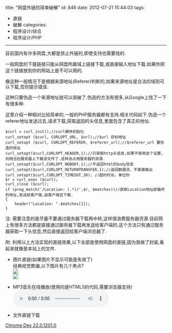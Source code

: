 title: "网盘外链的简单破解"
id: 846
date: 2012-07-21 15:44:03
tags: 
- 直链
- 破解
categories: 
- 程序设计/综合
- 程序设计/PHP
---

目前国内有许多网盘,大都是禁止外链的,即使支持也需要钱的.

一般网盘的下载链接只能从网盘所属域上链接下载,或直接输入地址下载.如果你把这个链接放到你的网站上是不可以用的.

像这种一般情况下<span style="line-height: 16px;">是根据来源地址(Referer)判断的,如果来源地址是合法的域则可以下载,否则提示错误.</span>

这种只要伪造一个来源地址就可以突破了.伪造的方法有很多,从Google上找了一下有很多种.

这里介绍一种相对比较简单的,一般的PHP服务器都有支持.相关代码如下.伪造一个referer地址发送过去,请求下载,获取返回的头信息,里面包含了真正的地址.

```
$curl = curl_init();//curl模块初始化
curl_setopt ($curl, CURLOPT_URL, $url);//$url 目标地址
curl_setopt ($curl, CURLOPT_REFERER, $referer_url);//$referer_url 要伪造的地址
curl_setopt($curl,CURLOPT_HEADER,1);//只获取http头信息,如果不使用这个设置,则相当在服务器上下载该文件了.这样会占用服务器的资源.
curl_setopt($curl,CURLOPT_NOBODY,1);//不返回html的body信息  
curl_setopt($curl,CURLOPT_RETURNTRANSFER,1);//返回数据流，不直接输出  
curl_setopt($curl,CURLOPT_TIMEOUT,30); //超时时长，单位秒
$r = curl_exec ($curl);
curl_close ($curl);
if (preg_match('/Location: (.*)/',$r, $matches))//获取Location地址即最终的地址,发送给客户端,由客户端去下载.
{
	header("Location: ".$matches[1]);
}
```

注: 需要注意的是尽量不要通过服务器下载再中转,这样很浪费服务器资源.目前网上有很多方法都是直接通过服务器下载再发送给客户端的.这个方法只有通过服务器获取一下头信息,然后直接返回给客户端浏览器了.

附: 利用以上方法实现的直链效果,以下全部是使用网盘的直链,因为我做了封装,看起来就像是本站上的文件.

*   图片直链(如果图片不显示可能是失效了)  
    经典视觉欺骗,以下图片有几个黑点?  
    ![](http://d.chenall.net/0/c05l7vhroi/几个黑点.jpg)  
    ![](http://d.chenall.net/0/c05l7vhroi/左右脑冲突.jpg)  

*   MP3音乐在线播放(使用的是HTML5的代码,需要浏览器支持)  
	<audio autoplay="autoplay" controls="controls" loop="loop"><source src="http://d.chenall.net/0/c05l7vhroi/05我的快乐.mp3" type="audio/mpeg"/><source src="http://d.chenall.net/0/c05l7vhroi/爱情总在幻灭时最美.mp3" type="audio/mpeg"/> 你的浏览器不给力呀，要支持html5的才行喔。建议试试chrome。 </audio>

*   文件直链下载

   [Chrome Dev 22.0.1201.0](http://d.chenall.net/0/c08k4wpqad/1/)

